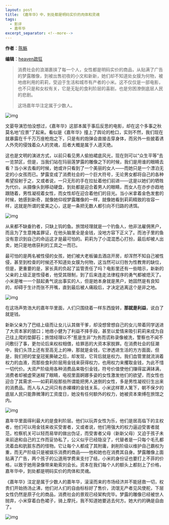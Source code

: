 ```yaml
---
layout: post
title: 《嘉年华》中，到处都是明码实价的肉体和灵魂
tags:
  - 影评
  - 嘉年华
excerpt_separator: <!--more-->
---
```


**作者**：[陈觞](https://www.zhihu.com/people/heavenshu-kuang/activities)

**编辑**：[heaven疏狂](https://www.zhihu.com/people/heavenshu-kuang/activities)

> 消费社会的浪潮裹挟了每一个人，女性都是明码实价的商品，从贴满了广告的梦露雕像，到被出售初夜的小文和新新，她们却不知道处女膜为何物，被地痞利用的莉莉，受迫于生活和城市有产者的小米。这不仅仅是一部电影，也不只是和女权有关，它是无耻的食利阶层的喜剧，也是穷困潦倒底层人民的悲剧。  
>
> 这场嘉年华注定属于少数人。 

<!--more-->

<img class="img-fluid" src="../images/嘉年华/759b478f2f93805359911bc7b5a99262-sz_380103.jpg" alt="img">

文晏导演恐怕没想过，《嘉年华》这部本属于事后反思的电影，却在这个多事之秋莫名地“应景”了起来。看似是《嘉年华》撞上了舆论的枪口，实则不然，我们现在就暴露在千千万万座枪炮之下，只是有的炮弹会直接击穿身体，而另外一些披着诱人外壳的侵蚀着众人的灵魂，后者大概是属于人道灭绝。  

这也是文明的演进方式，以前只看见男人偷拍裙底风光，现在则可以“众生平等”去一览禁区，但是，当我们站在玛丽莲梦露的雕像之下的时候，我们是用谁的眼睛去看？当小米去看的时候，她或许只看到了一个美丽的女人——而她只是一个漂泊无定的小女孩而已。梦露变成了消费社会的一个巨大符号，无论男女都将自己的各种希望投射于之，又或者说，一只无形的手在拉扯着他们前进——这是以她们的牺牲为代价。从摄像头到移动硬盘，到处都是迎合着男人的眼睛，而女人在亦步亦趋地跟随着，男性凝视着女性，而女性却在迎合着他们的目光。当小米拿着金色发套的时候，她感到新奇，就像她仰视梦露雕像的一样，就像她看到莉莉精致的妆容一样，这就是所谓的爱美之心，这是一条把无数人都引向不归路的诱饵。

<img class="img-fluid" src="../images/嘉年华/27a3f640fab4335f20f153b92430e8fb-sz_33657.jpg" alt="img">

从来都不缺垂钓者，只缺上钩的鱼。旅馆经理就是一个钓鱼人，他非法雇佣黑户，而且为了生意掩盖罪证，在他头脑里全是金钱，没地方容下正义了。而池子里的鱼没有意识到自己的命运这才是最可怕的。莉莉为了小混混悉心打扮，最后却被人出卖，她只是地痞获利的工具之一而已。  

最可怕的是两名被性侵的女孩，她们被大老板骗去酒店开房，却浑然不知自己被性侵，甚至到检查的时候还不知道处女膜为何物，这当然可以归咎为性教育的缺位，但是，更重要的是，家长真的负起了监管责任了吗？电影里还有一些暗示，新新的父亲的上级正是性侵者，他受其限制，到了后来连走法律程序的勇气都被熄灭了。小米是唯一一个鼓起勇气说出事实的人，但是她本身就是黑户，她固然是有良知的，却碍于生计而张不开嘴，直到最后被人痛殴后，才决定逃离这个是非之地。

<img class="img-fluid" src="../images/嘉年华/0762b955.jpg" alt="img">  

在这场声势浩大的嘉年华里面，人们只围绕着一样东西旋转，**那就是利益**，说白了就是钱。  

新新父亲为了巴结上级而让女儿认其做干爹，却没想曾想自己的女儿带着同学送进了大资本家的狼口；地痞小健为了利益不择手段，甚至以爱情来吸引莉莉来成为自己往上爬的垫脚石；旅馆经理以不“惹是生非”为务而谎称录像被洗，警察也不闻不问敷衍了事，更勿论后来权权相偎，给罪恶的大资本家脱罪。在消费社会的狂潮中，我们头顶上还有至高无上的神，那就是金钱，它渗透进生活的方方面面，但是，我们把的堂皇冠冕撕破之后，却发现，它背后就是权力。我们血管里就流淌着权力的血液，而那些食利阶层用金钱来获得权力，也用权力来攫取金钱，为此不惜一切代价。大资产阶级用各种消费品来吸引金钱，符号价值使他们赚得盆满钵满，消费者却被虚荣迷糊了眼睛，电视里面婀娜多姿的女性激发他们的欲望，而女性也迎合了其需求——如莉莉般那些所谓能把男人迷倒的女性，多是男性凝视衍生出来的消费品。而人与人之间只有赤裸裸的金钱关系，小米这样寄人篱下，朝不保夕的底层人民只能靠微薄的工资度日，她没有任何额外的权力，她被资本束缚在旅馆之内。

<img class="img-fluid" src="../images/嘉年华/7e0d280515213e81cc6df14fdea87811-sz_766293.jpg" alt="img">

嘉年华里面得利最大的是食利阶层。他们以玩弄女性为乐，他们是居高临下的主权者，他们可以用金钱来收买受害者，又或者说，他们用强大的权力逼迫受害者就范，检察机关可以轻而易举的做出伪证，而受害者父母（新新父母）又迫于孩子未来前途和自己的工作而妥协私了，公义似乎已经隐没了，代替者是一只每个毛孔都流着血和肮脏东西的怪物。它让每个人都成了其附庸，剥削阶级以维护自己霸权为重，而无产阶级只是被娱乐消费的商品——他和她也在消费其自身。梦露雕像上面贴满了广告，两个孩子的公道用学费来支付了结，小米的身份证也要打上不菲的价格，以致于她用录像带来勒索刘会长。资本在我们每个人的额头上都刻上了价格，嘉年华中，到处都是明码实价的肉体和灵魂。  

《嘉年华》注定是属于少数人的嘉年华，滚滚而来的市场经济并不能拯救一切，权贵们开始扬汤止沸，他们对人们的自由标标好了售价，流氓无产者见风使舵，下层女性仍然是原子化的商品，消费社会的景观已经架构完毕。梦露的雕像已经被世人抛弃，小米穿着白色裙子，骑上摩托，我不知道她要逃去何方。她大约的确是自由了。

<img class="img-fluid" src="../images/嘉年华/0b7484d8d6b6c8e638a7d863bed4c37a-sz_95246.jpg" alt="img">